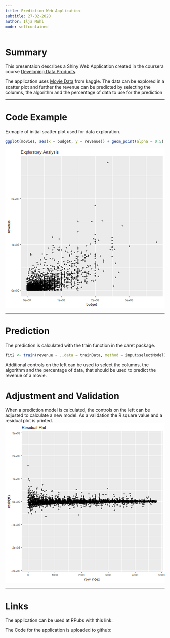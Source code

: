 ```yaml
---
title: Prediction Web Application
subtitle: 27-02-2020
author: Ilja Muhl
mode: selfcontained
---
```


# Summary

This presentaion describes a Shiny Web Application created in the coursera course [Developing Data Products](https://www.coursera.org/learn/data-products).

The application uses [Movie Data](https://www.kaggle.com/tmdb/tmdb-movie-metadata#tmdb_5000_movies.csv) from kaggle.
The data can be explored in a scatter plot and further the revenue can be predicted by selecting the columns, the algorithm and the percentage of data to use for the prediction



---

# Code Example
Exmaple of initial scatter plot used for data exploration.

```r
ggplot(movies, aes(x = budget, y = revenue)) + geom_point(alpha = 0.5) + labs(title = "Exploratory Analysis")
```

![plot of chunk unnamed-chunk-2](assets/fig/unnamed-chunk-2-1.png)

---

# Prediction
The prediction is calculated with the train function in the caret package.

```r
fit2 <- train(revenue ~ .,data = trainData, method = input$selectModel)
```

Additional controls on the left can be used to select the columns, the algorithm and the percentage of data, that should be used to predict the revenue of a movie.

# Adjustment and Validation
When a prediction model is calculated, the controls on the left can be adjusted to calculate a new model.
As a validation the R square value and a residual plot is printed.
![plot of chunk unnamed-chunk-4](assets/fig/unnamed-chunk-4-1.png)


---

# Links

The application can be used at RPubs with this link:

The Code for the application is uploaded to github:

